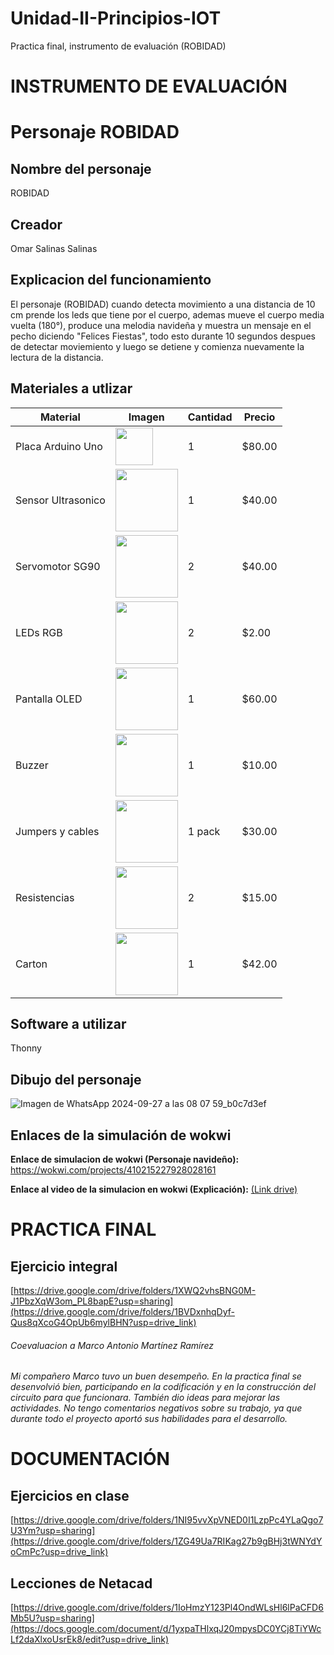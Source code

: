 # Unidad-II-Principios-IOT
Practica final, instrumento de evaluación (ROBIDAD)

# INSTRUMENTO DE EVALUACIÓN
# Personaje ROBIDAD
## Nombre del personaje
ROBIDAD

## Creador
Omar Salinas Salinas
## Explicacion del funcionamiento
El personaje (ROBIDAD) cuando detecta movimiento a una distancia de 10 cm prende los leds que tiene por el cuerpo, ademas mueve el cuerpo media vuelta (180°), produce una melodia navideña y muestra un mensaje en el pecho diciendo "Felices Fiestas", todo esto durante 10 segundos despues de detectar moviemiento y luego se detiene y comienza nuevamente la lectura de la distancia.

## Materiales a utlizar
| Material         | Imagen | Cantidad | Precio  |
|------------------|-------------------------------------------------------------------------------------------------------------|----------|---------|
| Placa Arduino Uno | <img src="https://github.com/user-attachments/assets/39048c81-c2a8-47e7-b1f0-efc059c6aeee" width="60"/> | 1 | $80.00 |
| Sensor Ultrasonico | <img src="https://www.330ohms.com/cdn/shop/products/photo_A_OS-03261_SensorUltrasonico_HC-SR04_01_1200x1200.png?v=1598042103" width="100"/> | 1 | $40.00 |
| Servomotor SG90 | <img src="https://github.com/user-attachments/assets/8ae1aa9c-0251-4731-b013-a7b8b73f5ba7" width="100"/> | 2 | $40.00 |
| LEDs RGB | <img src="https://github.com/user-attachments/assets/0ef372bf-1c11-4ae0-9dfb-b34800260e96" width="100"/> | 2 | $2.00 |
| Pantalla OLED | <img src="https://github.com/user-attachments/assets/58cc6ea6-59d0-4d65-a39e-90c917803234" width="100"/> | 1 | $60.00 |
| Buzzer | <img src="https://github.com/user-attachments/assets/cd8d664c-87e8-4462-ad53-9b355c68a740" width="100"/> | 1 | $10.00 |
| Jumpers y cables | <img src="https://github.com/user-attachments/assets/a280353d-bdbf-47d8-9919-6c51b14fe28b" width="100"/> | 1 pack | $30.00 |
| Resistencias | <img src="https://github.com/user-attachments/assets/328da7ee-7586-4beb-8869-fc11694266de" width="100"/> | 2 | $15.00 |
| Carton | <img src="https://github.com/user-attachments/assets/3ebfd4ba-f5f6-4d3a-84a9-6060d9243c37" width="100"/> | 1 | $42.00 |

## Software a utilizar
Thonny

## Dibujo del personaje
![Imagen de WhatsApp 2024-09-27 a las 08 07 59_b0c7d3ef](https://github.com/user-attachments/assets/b509fe30-0bac-4deb-93d2-32d9b9260347)

## Enlaces de la simulación de wokwi
**Enlace de simulacion de wokwi (Personaje navideño):** https://wokwi.com/projects/410215227928028161

**Enlace al video de la simulacion en wokwi (Explicación):**
[(Link drive)](https://drive.google.com/file/d/13kq33B8S20Uepw5AUmAIPc7jGQ9eUdB-/view?usp=drive_link)



# PRACTICA FINAL
## Ejercicio integral
[https://drive.google.com/drive/folders/1XWQ2vhsBNG0M-J1PbzXqW3om_PL8bapE?usp=sharing](https://drive.google.com/drive/folders/1BVDxnhqDyf-Qus8qXcoG4OpUb6mylBHN?usp=drive_link)

<h6>Coevaluacion a Marco Antonio Martínez Ramírez<h6>
Mi compañero Marco tuvo un buen desempeño. En la practica final se desenvolvió bien, participando en la codificación y en la construcción del circuito para que funcionara. También dio ideas para mejorar las actividades. No tengo comentarios negativos sobre su trabajo, ya que durante todo el proyecto aportó sus habilidades para el desarrollo.


# DOCUMENTACIÓN
## Ejercicios en clase
[https://drive.google.com/drive/folders/1NI95vvXpVNED0I1LzpPc4YLaQgo7U3Ym?usp=sharing](https://drive.google.com/drive/folders/1ZG49Ua7RIKag27b9gBHj3tWNYdYoCmPc?usp=drive_link)

## Lecciones de Netacad
[https://drive.google.com/drive/folders/1IoHmzY123Pl4OndWLsHl6lPaCFD6Mb5U?usp=sharing](https://docs.google.com/document/d/1yxpaTHlxqJ20mpysDC0YCj8TiYWcLf2daXlxoUsrEk8/edit?usp=drive_link)

